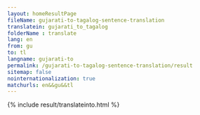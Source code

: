 ```yaml
---
layout: homeResultPage
fileName: gujarati-to-tagalog-sentence-translation
translatein: gujarati_to_tagalog
folderName : translate
lang: en
from: gu
to: tl
langname: gujarati-to
permalink: /gujarati-to-tagalog-sentence-translation/result
sitemap: false
nointernationalization: true
matchurls: en&&gu&&tl
---
```

{% include result/translateinto.html %}

<script src="/js/result/translation.js" data-foldername="{{page.folderName}}" data-lang="{{page.lang}}"></script>
